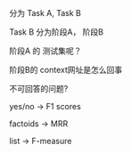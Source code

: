 分为 
Task A, Task B

Task B 分为阶段A， 阶段B

阶段A 的 测试集呢？

阶段B的 context网址是怎么回事

不可回答的问题?

yes/no -> F1 scores

factoids -> MRR

list -> F-measure



